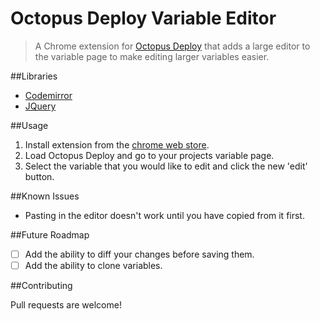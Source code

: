 Octopus Deploy Variable Editor
==============================

>A Chrome extension for [Octopus Deploy](https://octopus.com/) that adds a large editor to the variable page to make editing larger variables easier.

##Libraries

- [Codemirror](http://codemirror.net/)
- [JQuery](https://jquery.com/)

##Usage

1. Install extension from the [chrome web store](https://chrome.google.com/webstore/detail/octopus-deploy-variable-e/ppfljfpdlfpeajdajenlhbpfgfdmaphj).
2. Load Octopus Deploy and go to your projects variable page.
3. Select the variable that you would like to edit and click the new 'edit' button.

##Known Issues

- Pasting in the editor doesn't work until you have copied from it first.

##Future Roadmap

- [ ] Add the ability to diff your changes before saving them.
- [ ] Add the ability to clone variables.

##Contributing

Pull requests are welcome!
